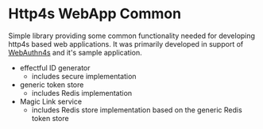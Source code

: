 # Http4s WebApp Common 

Simple library providing some common functionality needed for developing http4s based web applications. 
It was primarily developed in support of [WebAuthn4s](https://www.webauthn4s.com/) and it's sample application.

* effectful ID generator 
  * includes secure implementation
* generic token store 
  * includes Redis implementation
* Magic Link service 
  * includes Redis store implementation based on the generic Redis token store